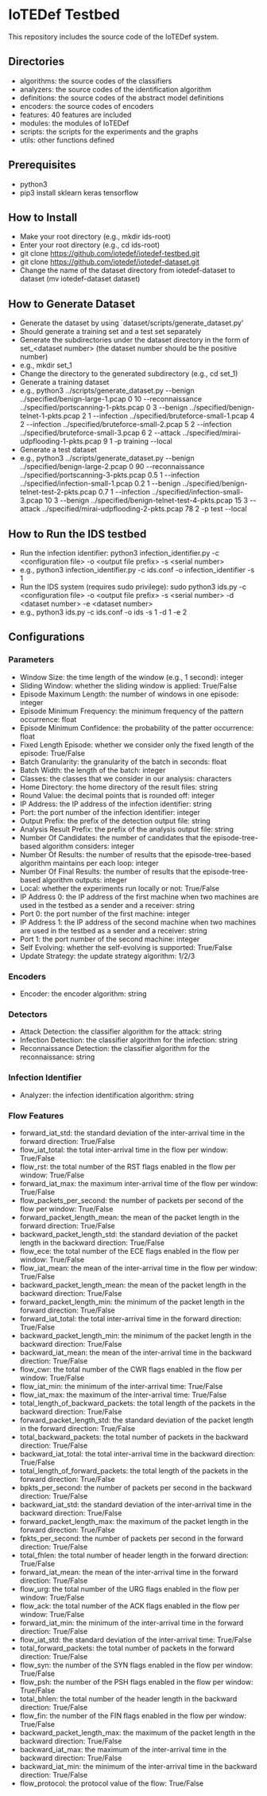 # IoTEDef Testbed

This repository includes the source code of the IoTEDef system.

## Directories
* algorithms: the source codes of the classifiers
* analyzers: the source codes of the identification algorithm
* definitions: the source codes of the abstract model definitions
* encoders: the source codes of encoders
* features: 40 features are included
* modules: the modules of IoTEDef
* scripts: the scripts for the experiments and the graphs
* utils: other functions defined

## Prerequisites
 * python3
 * pip3 install sklearn keras tensorflow

## How to Install
 * Make your root directory (e.g., mkdir ids-root)
 * Enter your root directory (e.g., cd ids-root)
 * git clone https://github.com/iotedef/iotedef-testbed.git
 * git clone https://github.com/iotedef/iotedef-dataset.git
 * Change the name of the dataset directory from iotedef-dataset to dataset (mv iotedef-dataset dataset)

## How to Generate Dataset
 * Generate the dataset by using `dataset/scripts/generate_dataset.py'
 * Should generate a training set and a test set separately
 * Generate the subdirectories under the dataset directory in the form of set_\<dataset number\> (the dataset number should be the positive number)
 * e.g., mkdir set_1
 * Change the directory to the generated subdirectory (e.g., cd set_1)
 * Generate a training dataset
 * e.g., python3 ../scripts/generate_dataset.py --benign ../specified/benign-large-1.pcap 0 10 --reconnaissance ../specified/portscanning-1-pkts.pcap 0 3 --benign ../specified/benign-telnet-1-pkts.pcap 2 1 --infection ../specified/bruteforce-small-1.pcap 4 2 --infection ../specified/bruteforce-small-2.pcap 5 2 --infection ../specified/bruteforce-small-3.pcap 6 2 --attack ../specified/mirai-udpflooding-1-pkts.pcap 9 1 -p training --local
 * Generate a test dataset
 * e.g., python3 ../scripts/generate_dataset.py --benign ../specified/benign-large-2.pcap 0 90 --reconnaissance ../specified/portscanning-3-pkts.pcap 0.5 1 --infection ../specified/infection-small-1.pcap 0.2 1 --benign ../specified/benign-telnet-test-2-pkts.pcap 0.7 1 --infection ../specified/infection-small-3.pcap 10 3 --benign ../specified/benign-telnet-test-4-pkts.pcap 15 3 --attack ../specified/mirai-udpflooding-2-pkts.pcap 78 2 -p test --local

## How to Run the IDS testbed
 * Run the infection identifier: python3 infection_identifier.py -c \<configuration file\> -o \<output file prefix\> -s \<serial number\> 
 * e.g., python3 infection_identifier.py -c ids.conf -o infection_identifier -s 1
 * Run the IDS system (requires sudo privilege): sudo python3 ids.py -c \<configuration file\> -o \<output file prefix\> -s \<serial number\> -d \<dataset number\> -e \<dataset number\>
 * e.g., python3 ids.py -c ids.conf -o ids -s 1 -d 1 -e 2

## Configurations

### Parameters
 * Window Size: the time length of the window (e.g., 1 second): integer
 * Sliding Window: whether the sliding window is applied: True/False
 * Episode Maximum Length: the number of windows in one episode: integer
 * Episode Minimum Frequency: the minimum frequency of the pattern occurrence: float
 * Episode Minimum Confidence: the probability of the patter occurrence: float
 * Fixed Length Episode: whether we consider only the fixed length of the episode: True/False
 * Batch Granularity: the granularity of the batch in seconds: float
 * Batch Width: the length of the batch: integer
 * Classes: the classes that we consider in our analysis: characters
 * Home Directory: the home directory of the result files: string
 * Round Value: the decimal points that is rounded off: integer
 * IP Address: the IP address of the infection identifier: string
 * Port: the port number of the infection identifier: integer
 * Output Prefix: the prefix of the detection output file: string
 * Analysis Result Prefix: the prefix of the analysis output file: string
 * Number Of Candidates: the number of candidates that the episode-tree-based algorithm considers: integer
 * Number Of Results: the number of results that the episode-tree-based algorithm maintains per each loop: integer
 * Number Of Final Results: the number of results that the episode-tree-based algorithm outputs: integer
 * Local: whether the experiments run locally or not: True/False
 * IP Address 0: the IP address of the first machine when two machines are used in the testbed as a sender and a receiver: string
 * Port 0: the port number of the first machine: integer
 * IP Address 1: the IP address of the second machine when two machines are used in the testbed as a sender and a receiver: string
 * Port 1: the port number of the second machine: integer
 * Self Evolving: whether the self-evolving is supported: True/False
 * Update Strategy: the update strategy algorithm: 1/2/3

### Encoders
 * Encoder: the encoder algorithm: string

### Detectors
 * Attack Detection: the classifier algorithm for the attack: string
 * Infection Detection: the classifier algorithm for the infection: string
 * Reconnaissance Detection: the classifier algorithm for the reconnaissance: string

### Infection Identifier
 * Analyzer: the infection identification algorithm: string

### Flow Features
 * forward_iat_std: the standard deviation of the inter-arrival time in the forward direction: True/False
 * flow_iat_total: the total inter-arrival time in the flow per window: True/False
 * flow_rst: the total number of the RST flags enabled in the flow per window: True/False
 * forward_iat_max: the maximum inter-arrival time of the flow per window: True/False
 * flow_packets_per_second: the number of packets per second of the flow per window: True/False
 * forward_packet_length_mean: the mean of the packet length in the forward direction: True/False
 * backward_packet_length_std: the standard deviation of the packet length in the backward direction: True/False
 * flow_ece: the total number of the ECE flags enabled in the flow per window: True/False
 * flow_iat_mean: the mean of the inter-arrival time in the flow per window: True/False
 * backward_packet_length_mean: the mean of the packet length in the backward direction: True/False
 * forward_packet_length_min: the minimum of the packet length in the forward direction: True/False
 * forward_iat_total: the total inter-arrival time in the forward direction: True/False
 * backward_packet_length_min: the minimum of the packet length in the backward direction: True/False
 * backward_iat_mean: the mean of the inter-arrival time in the backward direction: True/False
 * flow_cwr: the total number of the CWR flags enabled in the flow per window: True/False
 * flow_iat_min: the minimum of the inter-arrival time: True/False
 * flow_iat_max: the maximum of the inter-arrival time: True/False
 * total_length_of_backward_packets: the total length of the packets in the backward direction: True/False
 * forward_packet_length_std: the standard deviation of the packet length in the forward direction: True/False
 * total_backward_packets: the total number of packets in the backward direction: True/False
 * backward_iat_total: the total inter-arrival time in the backward direction: True/False
 * total_length_of_forward_packets: the total length of the packets in the forward direction: True/False
 * bpkts_per_second: the number of packets per second in the backward direction: True/False
 * backward_iat_std: the standard deviation of the inter-arrival time in the backward direction: True/False
 * forward_packet_length_max: the maximum of the packet length in the forward direction: True/False
 * fpkts_per_second: the number of packets per second in the forward direction: True/False
 * total_fhlen: the total number of header length in the forward direction: True/False
 * forward_iat_mean: the mean of the inter-arrival time in the forward direction: True/False
 * flow_urg: the total number of the URG flags enabled in the flow per window: True/False
 * flow_ack: the total number of the ACK flags enabled in the flow per window: True/False
 * forward_iat_min: the minimum of the inter-arrival time in the forward direction: True/False
 * flow_iat_std: the standard deviation of the inter-arrival time: True/False
 * total_forward_packets: the total number of packets in the forward direction: True/False
 * flow_syn: the number of the SYN flags enabled in the flow per window: True/False
 * flow_psh: the number of the PSH flags enabled in the flow per window: True/False
 * total_bhlen: the total number of the header length in the backward direction: True/False
 * flow_fin: the number of the FIN flags enabled in the flow per window: True/False
 * backward_packet_length_max: the maximum of the packet length in the backward direction: True/False
 * backward_iat_max: the maximum of the inter-arrival time in the backward direction: True/False
 * backward_iat_min: the minimum of the inter-arrival time in the backward direction: True/False
 * flow_protocol: the protocol value of the flow: True/False
